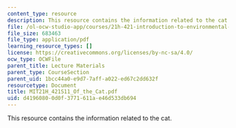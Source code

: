 ```yaml
---
content_type: resource
description: This resource contains the information related to the cat.
file: /ol-ocw-studio-app/courses/21h-421-introduction-to-environmental-history-spring-2011/d41960800d0f3771611ae46d533db694_MIT21H_421S11_Of_the_Cat.pdf
file_size: 683463
file_type: application/pdf
learning_resource_types: []
license: https://creativecommons.org/licenses/by-nc-sa/4.0/
ocw_type: OCWFile
parent_title: Lecture Materials
parent_type: CourseSection
parent_uid: 1bcc44a0-e9d7-7aff-a022-ed67c2dd632f
resourcetype: Document
title: MIT21H_421S11_Of_the_Cat.pdf
uid: d4196080-0d0f-3771-611a-e46d533db694
---
```

This resource contains the information related to the cat.